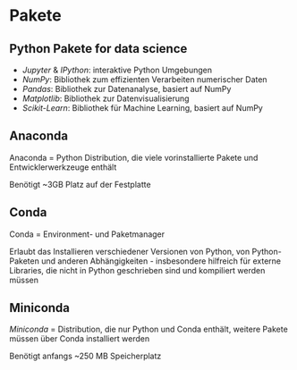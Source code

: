 # Pakete

## Python Pakete for data science

- _Jupyter_ & _IPython_: interaktive Python Umgebungen
- _NumPy_: Bibliothek zum effizienten Verarbeiten numerischer Daten
- _Pandas_: Bibliothek zur Datenanalyse, basiert auf NumPy
- _Matplotlib_: Bibliothek zur Datenvisualisierung
- _Scikit-Learn_: Bibliothek für Machine Learning, basiert auf NumPy

## Anaconda

Anaconda = Python Distribution, die viele vorinstallierte Pakete und Entwicklerwerkzeuge enthält

Benötigt ~3GB Platz auf der Festplatte

## Conda

Conda = Environment- und Paketmanager

Erlaubt das Installieren verschiedener Versionen von Python, von Python-Paketen und anderen Abhängigkeiten - insbesondere hilfreich für externe Libraries, die nicht in Python geschrieben sind und kompiliert werden müssen

## Miniconda

_Miniconda_ = Distribution, die nur Python und Conda enthält, weitere Pakete müssen über Conda installiert werden

Benötigt anfangs ~250 MB Speicherplatz
